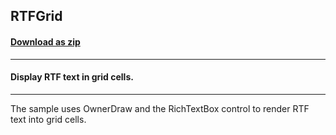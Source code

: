 ## RTFGrid
#### [Download as zip](https://minhaskamal.github.io/DownGit/#/home?url=https://github.com/GrapeCity/ComponentOne-WinForms-Samples/tree/master/NetFramework\FlexGrid\VB\RTFGrid)
____
#### Display RTF text in grid cells.
____
The sample uses OwnerDraw and the RichTextBox control to render RTF text into grid cells. 